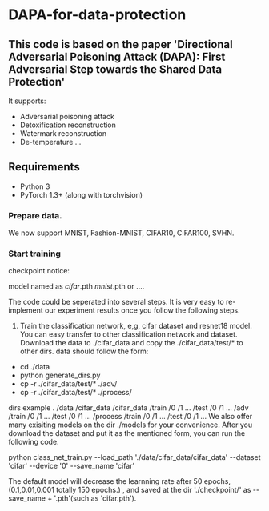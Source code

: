 # DAPA-for-data-protection
## This code is based on the paper 'Directional Adversarial Poisoning Attack (DAPA): First Adversarial Step towards the Shared Data Protection'

It supports:
- Adversarial poisoning attack
- Detoxification reconstruction
- Watermark reconstruction
- De-temperature
...

## Requirements
- Python 3
- PyTorch 1.3+ (along with torchvision)

### Prepare data.

We now support MNIST, Fashion-MNIST, CIFAR10, CIFAR100, SVHN.

### Start training

checkpoint notice:

model named as *cifar*.pth  *mnist*.pth or ....

The code could be seperated into several steps. It is very easy to re-implement our experiment results once you follow the following steps.

1. Train the classification network, e,g, cifar dataset and resnet18 model.
You can easy transfer to other classification network and dataset.
Download the data to ./cifar_data and copy the ./cifar_data/test/* to other dirs. data should follow the form:

- cd ./data
- python generate_dirs.py
- cp -r ./cifar_data/test/* ./adv/
- cp -r ./cifar_data/test/* ./process/

dirs example
.
  /data
      /cifar_data
         /cifar_data
            /train
                /0
                /1
                ...
            /test
                /0
                /1
                ...
         /adv
            /train
                /0
                /1
                ...
            /test
                /0
                /1
                ...
         /process
            /train
                /0
                /1
                ...
            /test
                /0
                /1
                ...
We also offer many exisiting models on the dir ./models for your convenience.
After you download the dataset and put it as the mentioned form, you can run the following code.

python class_net_train.py --load_path './data/cifar_data/cifar_data' --dataset 'cifar' --device '0' --save_name 'cifar'

The default model will decrease the learnning rate after 50 epochs, (0.1,0.01,0.001 totally 150 epochs.) , and saved at the dir './checkpoint/' as --save_name + '.pth'(such as 'cifar.pth').
